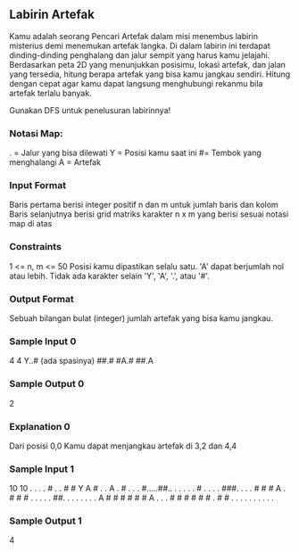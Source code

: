 ## Labirin Artefak
Kamu adalah seorang Pencari Artefak dalam misi menembus labirin misterius demi menemukan artefak langka. Di dalam labirin ini terdapat dinding-dinding penghalang dan jalur sempit yang harus kamu jelajahi. Berdasarkan peta 2D yang menunjukkan posisimu, lokasi artefak, dan jalan yang tersedia, hitung berapa artefak yang bisa kamu jangkau sendiri. Hitung dengan cepat agar kamu dapat langsung menghubungi rekanmu bila artefak terlalu banyak.

Gunakan DFS untuk penelusuran labirinnya!

### Notasi Map:
. = Jalur yang bisa dilewati
Y = Posisi kamu saat ini
#= Tembok yang menghalangi
A = Artefak

### Input Format
Baris pertama berisi integer positif n dan m untuk jumlah baris dan kolom
Baris selanjutnya berisi grid matriks karakter n x m yang berisi sesuai notasi map di atas

### Constraints
1 <= n, m <= 50
Posisi kamu dipastikan selalu satu.
'A' dapat berjumlah nol atau lebih.
Tidak ada karakter selain 'Y', 'A', '.', atau '#'.

### Output Format
Sebuah bilangan bulat (integer) jumlah artefak yang bisa kamu jangkau.

### Sample Input 0
4 4
Y..# (ada spasinya)
##.#
#A.#
##.A

### Sample Output 0
2

### Explanation 0
Dari posisi 0,0 Kamu dapat menjangkau artefak di 3,2 dan 4,4

### Sample Input 1
10 10
. . . . # . . # # Y
A # . . A . # . . .
#.....##..
. . . . . # . . . .
###. . . . # # #
A . # # # . . . . .
##. . . . . . . .
A # # # # # # A . .
. # # # # # # . # #
. . . . . . . . . .

### Sample Output 1
4